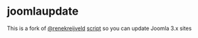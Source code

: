 joomlaupdate
===

This is a fork of [@renekreijveld](https://gist.github.com/renekreijveld) [script](https://gist.github.com/renekreijveld/6112359) so you can update Joomla 3.x sites
